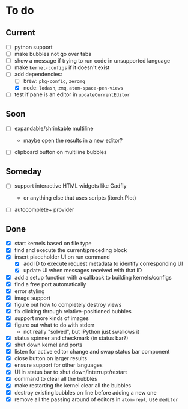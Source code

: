 # To do

## Current

- [ ] python support
- [ ] make bubbles not go over tabs
- [ ] show a message if trying to run code in unsupported language
- [ ] make `kernel-configs` if it doesn't exist
- [ ] add dependencies:
    - [ ] brew: `pkg-config`, `zeromq`
    - [x] node: `lodash`, `zmq`, `atom-space-pen-views`
- [ ] test if pane is an editor in `updateCurrentEditor`

## Soon

- [ ] expandable/shrinkable multiline
    - maybe open the results in a new editor?
- [ ] clipboard button on multiline bubbles


## Someday

- [ ] support interactive HTML widgets like Gadfly
    - or anything else that uses scripts (itorch.Plot)
- [ ] autocomplete+ provider



## Done
- [x] start kernels based on file type
- [x] find and execute the current/preceding block
- [x] insert placeholder UI on run command
    - [x] add ID to execute request metadata to identify corresponding UI
    - [x] update UI when messages received with that ID
- [x] add a setup function with a callback to building kernels/configs
- [x] find a free port automatically
- [x] error styling
- [x] image support
- [x] figure out how to completely destroy views
- [x] fix clicking through relative-positioned bubbles
- [x] support more kinds of images
- [x] figure out what to do with stderr
    - not really "solved", but IPython just swallows it
- [x] status spinner and checkmark (in status bar?)
- [x] shut down kernel and ports
- [x] listen for active editor change and swap status bar component
- [x] close button on larger results
- [x] ensure support for other languages
- [x] UI in status bar to shut down/interrupt/restart
- [x] command to clear all the bubbles
- [x] make restarting the kernel clear all the bubbles
- [x] destroy existing bubbles on line before adding a new one
- [x] remove all the passing around of editors in `atom-repl`, use `@editor`

